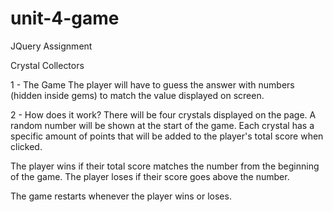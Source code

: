 # unit-4-game
JQuery Assignment

Crystal Collectors 

1 - The Game
The player will have to guess the answer with numbers (hidden inside gems) to match the value displayed on screen. 

2 - How does it work?
There will be four crystals displayed on the page.
A random number will be shown at the start of the game.
Each crystal has a specific amount of points that will be added to the player's total score when clicked. 

The player wins if their total score matches the number from the beginning of the game.
The player loses if their score goes above the number.

The game restarts whenever the player wins or loses.

